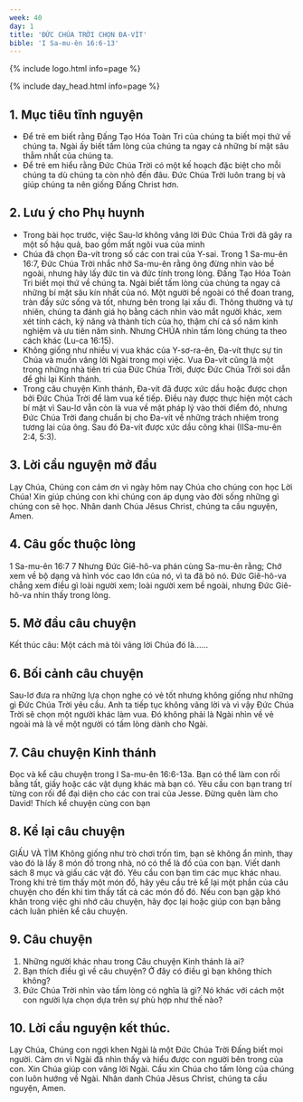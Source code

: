 ```yaml
---
week: 40
day: 1
title: 'ĐỨC CHÚA TRỜI CHỌN ĐA-VÍT'
bible: 'I Sa-mu-ên 16:6-13'
---
```



{% include logo.html info=page %}

{% include day_head.html info=page %}

## 1. Mục tiêu tĩnh nguyện
- Để trẻ em biết rằng Đấng Tạo Hóa Toàn Tri của chúng ta biết mọi thứ về chúng ta. Ngài ấy biết tấm lòng của chúng ta ngay cả những bí mật sâu thẳm nhất của chúng ta.
- Để trẻ em hiểu rằng Đức Chúa Trời có một kế hoạch đặc biệt cho mỗi chúng ta dù chúng ta còn nhỏ đến đâu. Đức Chúa Trời luôn trang bị và giúp chúng ta nên giống Đấng Christ hơn.

## 2. Lưu ý cho Phụ huynh
- Trong bài học trước, việc Sau-lơ không vâng lời Đức Chúa Trời đã gây ra một số hậu quả, bao gồm mất ngôi vua của mình
- Chúa đã chọn Đa-vít trong số các con trai của Y-sai. Trong 1 Sa-mu-ên 16:7, Đức Chúa Trời nhắc nhở Sa-mu-ên rằng ông đừng nhìn vào bề ngoài, nhưng hãy lấy đức tin và đức tính trong lòng. Đấng Tạo Hóa Toàn Tri biết mọi thứ về chúng ta. Ngài biết tấm lòng của chúng ta ngay cả những bí mật sâu kín nhất của nó. Một người bề ngoài có thể đoan trang, tràn đầy sức sống và tốt, nhưng bên trong lại xấu đi. Thông thường và tự nhiên, chúng ta đánh giá họ bằng cách nhìn vào mắt người khác, xem xét tính cách, kỹ năng và thành tích của họ, thậm chí cả số năm kinh nghiệm và ưu tiên năm sinh. Nhưng CHÚA nhìn tấm lòng chúng ta theo cách khác (Lu-ca 16:15).
- Không giống như nhiều vị vua khác của Y-sơ-ra-ên, Đa-vít thực sự tin Chúa và muốn vâng lời Ngài trong mọi việc. Vua Đa-vít cũng là một trong những nhà tiên tri của Đức Chúa Trời, được Đức Chúa Trời soi dẫn để ghi lại Kinh thánh.
- Trong câu chuyện Kinh thánh, Đa-vít đã được xức dầu hoặc được chọn bởi Đức Chúa Trời để làm vua kế tiếp. Điều này được thực hiện một cách bí mật vì Sau-lơ vẫn còn là vua về mặt pháp lý vào thời điểm đó, nhưng Đức Chúa Trời đang chuẩn bị cho Đa-vít về những trách nhiệm trong tương lai của ông. Sau đó Đa-vít được xức dầu công khai (IISa-mu-ên 2:4, 5:3).

## 3. Lời cầu nguyện mở đầu
Lạy Chúa, Chúng con cảm ơn vì ngày hôm nay Chúa cho chúng con học Lời Chúa! Xin giúp chúng con khi chúng con áp dụng vào đời sống những gì chúng con sẽ học. Nhân danh Chúa Jêsus Christ, chúng ta cầu nguyện, Amen.

## 4. Câu gốc thuộc lòng
1 Sa-mu-ên 16:7
7 Nhưng Đức Giê-hô-va phán cùng Sa-mu-ên rằng; Chớ xem về bộ dạng và hình vóc cao lớn của nó, vì ta đã bỏ nó. Đức Giê-hô-va chẳng xem điều gì loài người xem; loài người xem bề ngoài, nhưng Đức Giê-hô-va nhìn thấy trong lòng.

## 5. Mở đầu câu chuyện
Kết thúc câu: Một cách mà tôi vâng lời Chúa đó là......

## 6. Bối cảnh câu chuyện
Sau-lơ đưa ra những lựa chọn nghe có vẻ tốt nhưng không giống như những gì Đức Chúa Trời yêu cầu. Anh ta tiếp tục không vâng lời và vì vậy Đức Chúa Trời sẽ chọn một người khác làm vua. Đó không phải là Ngài nhìn về vẻ ngoài mà là về một người có tấm lòng dành cho Ngài.

## 7. Câu chuyện Kinh thánh
Đọc và kể câu chuyện trong I Sa-mu-ên 16:6-13a. Bạn có thể làm con rối bằng tất, giấy hoặc các vật dụng khác mà bạn có. Yêu cầu con bạn trang trí từng con rối để đại diện cho các con trai của Jesse. Đừng quên làm cho David! Thích kể chuyện cùng con bạn

## 8. Kể lại câu chuyện
GIẤU VÀ TÌM
Không giống như trò chơi trốn tìm, bạn sẽ không ẩn mình, thay vào đó là lấy 8 món đồ trong nhà, nó có thể là đồ của con bạn. Viết danh sách 8 mục và giấu các vật đó. Yêu cầu con bạn tìm các mục khác nhau. Trong khi trẻ tìm thấy một món đồ, hãy yêu cầu trẻ kể lại một phần của câu chuyện cho đến khi tìm thấy tất cả các món đồ đó. Nếu con bạn gặp khó khăn trong việc ghi nhớ câu chuyện, hãy đọc lại hoặc giúp con bạn bằng cách luân phiên kể câu chuyện.

## 9. Câu chuyện
1. Những người khác nhau trong Câu chuyện Kinh thánh là ai?
2. Bạn thích điều gì về câu chuyện? Ở đây có điều gì bạn không thích không?
3. Đức Chúa Trời nhìn vào tấm lòng có nghĩa là gì? Nó khác với cách một con người lựa chọn dựa trên sự phù hợp như thế nào?

## 10.  Lời cầu nguyện kết thúc.
Lạy Chúa, Chúng con ngợi khen Ngài là một Đức Chúa Trời Đấng biết mọi người. Cảm ơn vì Ngài đã nhìn thấy và hiểu được con người bên trong của con. Xin Chúa giúp con vâng lời Ngài. Cầu xin Chúa cho tấm lòng của chúng con luôn hướng về Ngài. Nhân danh Chúa Jêsus Christ, chúng ta cầu nguyện, Amen.